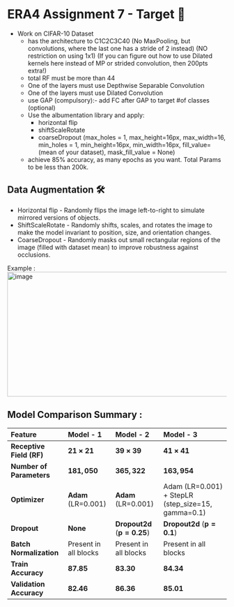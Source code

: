 # ERA4 Assignment 7 - Target 🎯
- Work on CIFAR-10 Dataset
  - has the architecture to C1C2C3C40 (No MaxPooling, but convolutions, where the last one has a stride of 2 instead) (NO restriction on using 1x1) (If you can figure out how to use Dilated kernels here instead of MP or strided convolution, then 200pts extra!)
  - total RF must be more than 44
  - One of the layers must use Depthwise Separable Convolution
  - One of the layers must use Dilated Convolution
  - use GAP (compulsory):- add FC after GAP to target #of classes (optional)
  - Use the albumentation library and apply:
    - horizontal flip
    - shiftScaleRotate
    - coarseDropout (max_holes = 1, max_height=16px, max_width=16, min_holes = 1, min_height=16px, min_width=16px, fill_value=(mean of your dataset), mask_fill_value = None)
  - achieve 85% accuracy, as many epochs as you want. Total Params to be less than 200k.

## Data Augmentation 🛠️
- Horizontal flip - Randomly flips the image left-to-right to simulate mirrored versions of objects.
- ShiftScaleRotate - Randomly shifts, scales, and rotates the image to make the model invariant to position, size, and orientation changes.
- CoarseDropout - Randomly masks out small rectangular regions of the image (filled with dataset mean) to improve robustness against occlusions.

Example : 
<img width="1166" height="286" alt="image" src="https://github.com/user-attachments/assets/56a86e29-8cc1-4142-9c89-c4ae60242497" />

  
## Model Comparison Summary :
| **Feature** | **Model - 1** | **Model - 2** | **Model - 3** |
| :--- | :--- | :--- | :--- |
| **Receptive Field (RF)** | $\mathbf{21 \times 21}$ | $\mathbf{39 \times 39}$ | $\mathbf{41 \times 41}$ |
| **Number of Parameters** | $\mathbf{181,050}$ | $\mathbf{365,322}$ | $\mathbf{163,954}$ |
| **Optimizer** | $\mathbf{Adam}$ (LR=0.001) | $\mathbf{Adam}$ (LR=0.001) |Adam (LR=0.001) + StepLR (step\_size=15, gamma=0.1)|
| **Dropout** | **None** | $\mathbf{Dropout2d}$ ($\mathbf{p=0.25}$) | $\mathbf{Dropout2d}$ ($\mathbf{p=0.1}$) |
| **Batch Normalization** | Present in all blocks | Present in all blocks | Present in all blocks |
| **Train Accuracy** | $\mathbf{87.85}$ | $\mathbf{83.30}$ |  $\mathbf{84.34}$ | 
| **Validation Accuracy** | $\mathbf{82.46}$ | $\mathbf{86.36}$ |  $\mathbf{85.01}$ | 
